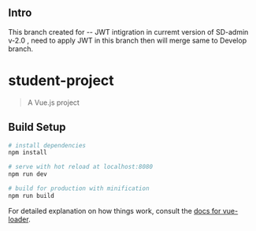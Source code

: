 
## Intro
This branch created for -- JWT intigration in curremt version of SD-admin v-2.0 ,  need to apply JWT in this branch then will merge same to Develop branch.







# student-project

> A Vue.js project

## Build Setup

``` bash
# install dependencies
npm install

# serve with hot reload at localhost:8080
npm run dev

# build for production with minification
npm run build
```

For detailed explanation on how things work, consult the [docs for vue-loader](http://vuejs.github.io/vue-loader).
